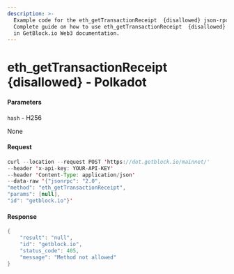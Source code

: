```yaml
---
description: >-
  Example code for the eth_getTransactionReceipt  {disallowed} json-rpc method.
  Сomplete guide on how to use eth_getTransactionReceipt  {disallowed} json-rpc
  in GetBlock.io Web3 documentation.
---
```


# eth\_getTransactionReceipt {disallowed} - Polkadot

#### Parameters

`hash` - H256

None

#### Request

```java
curl --location --request POST 'https://dot.getblock.io/mainnet/' 
--header 'x-api-key: YOUR-API-KEY' 
--header 'Content-Type: application/json' 
--data-raw '{"jsonrpc": "2.0",
"method": "eth_getTransactionReceipt",
"params": [null],
"id": "getblock.io"}'
```

#### Response

```java
{
    "result": "null",
    "id": "getblock.io",
    "status_code": 405,
    "message": "Method not allowed"
}
```
